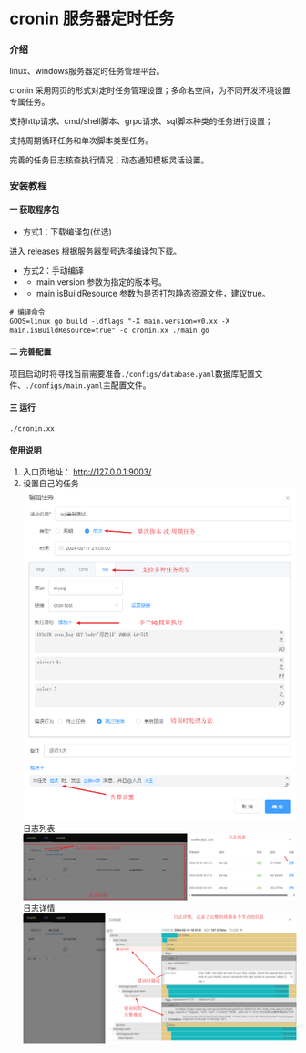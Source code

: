# cronin 服务器定时任务

### 介绍
linux、windows服务器定时任务管理平台。

cronin 采用网页的形式对定时任务管理设置；多命名空间，为不同开发环境设置专属任务。

支持http请求、cmd/shell脚本、grpc请求、sql脚本种类的任务进行设置；

支持周期循环任务和单次脚本类型任务。

完善的任务日志核查执行情况；动态通知模板灵活设置。




### 安装教程
#### 一 获取程序包
- 方式1：下载编译包(优选) 
    
进入 [releases](https://gitee.com/mnyuan/cronin/releases) 根据服务器型号选择编译包下载。

- 方式2：手动编译
- - main.version 参数为指定的版本号。
- - main.isBuildResource 参数为是否打包静态资源文件，建议true。
~~~
# 编译命令
GOOS=linux go build -ldflags "-X main.version=v0.xx -X main.isBuildResource=true" -o cronin.xx ./main.go
~~~

#### 二 完善配置
项目启动时将寻找当前需要准备`./configs/database.yaml`数据库配置文件、`./configs/main.yaml`主配置文件。

#### 三 运行
```
./cronin.xx
```

#### 使用说明

1.  入口页地址： http://127.0.0.1:9003/
2.  设置自己的任务
![image](./work/set.png)
日志列表
![image](./work/list.png)
日志详情
![image](./work/trace.png)

